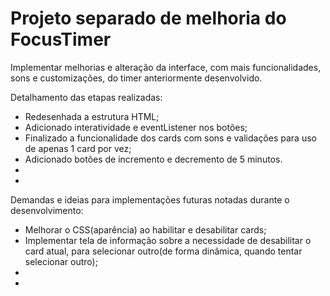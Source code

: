 <h1>Projeto separado de melhoria do FocusTimer</h1>

<p>Implementar melhorias e alteração da interface, com mais funcionalidades, sons e customizações, do timer anteriormente desenvolvido.<br></p>

Detalhamento das etapas realizadas:

<ul>
  <li>Redesenhada a estrutura HTML;</li>
  <li>Adicionado interatividade e  eventListener nos botões;</li>
  <li>Finalizado a funcionalidade dos cards com sons e validações para uso de apenas 1 card por vez;</li>
  <li>Adicionado botões de incremento e decremento de 5 minutos.</li>
  <li></li>
  <li></li>
</ul>

Demandas e ideias para implementações futuras notadas durante o desenvolvimento:

<ul>
  <li>Melhorar o CSS(aparência) ao habilitar e desabilitar cards;</li>
  <li>Implementar tela de informação sobre a necessidade de desabilitar o card atual, para selecionar outro(de forma dinâmica, quando tentar selecionar outro);</li>
  <li></li>
  <li></li>
</ul>
